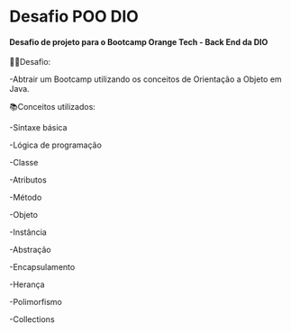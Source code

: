 # Desafio POO DIO


#### Desafio de projeto para o Bootcamp Orange Tech - Back End da DIO
🐱‍💻Desafio:

-Abtrair um Bootcamp utilizando os conceitos de Orientação a Objeto em Java.

📚Conceitos utilizados:

-Sintaxe básica

-Lógica de programação

-Classe

-Atributos

-Método

-Objeto 

-Instância

-Abstração

-Encapsulamento

-Herança

-Polimorfismo

-Collections
